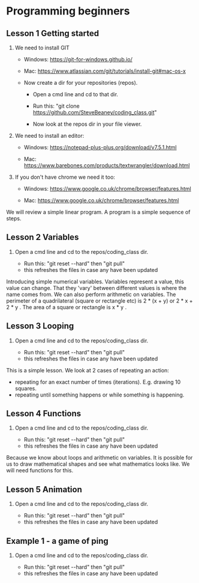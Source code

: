 # Programming beginners
## Lesson 1 Getting started
1. We need to install GIT

   * Windows:
https://git-for-windows.github.io/

   * Mac:
https://www.atlassian.com/git/tutorials/install-git#mac-os-x

   * Now create a dir for your repositories (repos). 

     - Open a cmd line and cd to that dir.

     - Run this: "git clone 
https://github.com/SteveBeaney/coding_class.git"

     - Now look at the repos dir in your file viewer.  

2. We need to install an editor:

   * Windows: https://notepad-plus-plus.org/download/v7.5.1.html

   * Mac: https://www.barebones.com/products/textwrangler/download.html

3. If you don't have chrome we need it too:

   * Windows: https://www.google.co.uk/chrome/browser/features.html

   * Mac: https://www.google.co.uk/chrome/browser/features.html

We will review a simple linear program. A program is a simple sequence of steps. 
## Lesson 2 Variables
1. Open a cmd line and cd to the repos/coding_class dir.

     - Run this: "git reset --hard" then "git pull"
     - this refreshes the files in case any have been updated

Introducing simple numerical variables. Variables represent a value, 
this value can change.
That they 'vary' between different values is where the name comes from. 
We can also perform arithmetic on variables.
The perimeter of a quadrilateral (square or rectangle etc) is 2 * (x + y) or 2 * x + 2 * y . The area of a square or rectangle is x * y .

## Lesson 3 Looping
1. Open a cmd line and cd to the repos/coding_class dir.

     - Run this: "git reset --hard" then "git pull"
     - this refreshes the files in case any have been updated

This is a simple lesson. We look at 2 cases of repeating an action: 
- repeating for an exact number of times (iterations). E.g. drawing 10 squares.
- repeating until something happens or while something is happening.

## Lesson 4 Functions
1. Open a cmd line and cd to the repos/coding_class dir.

     - Run this: "git reset --hard" then "git pull"
     - this refreshes the files in case any have been updated

Because we know about loops and arithmetic on variables. It is possible for us to draw mathematical shapes and see what mathematics looks like. We will need functions for this.

## Lesson 5 Animation
1. Open a cmd line and cd to the repos/coding_class dir.

     - Run this: "git reset --hard" then "git pull"
     - this refreshes the files in case any have been updated

## Example 1 - a game of ping
1. Open a cmd line and cd to the repos/coding_class dir.

     - Run this: "git reset --hard" then "git pull"
     - this refreshes the files in case any have been updated

